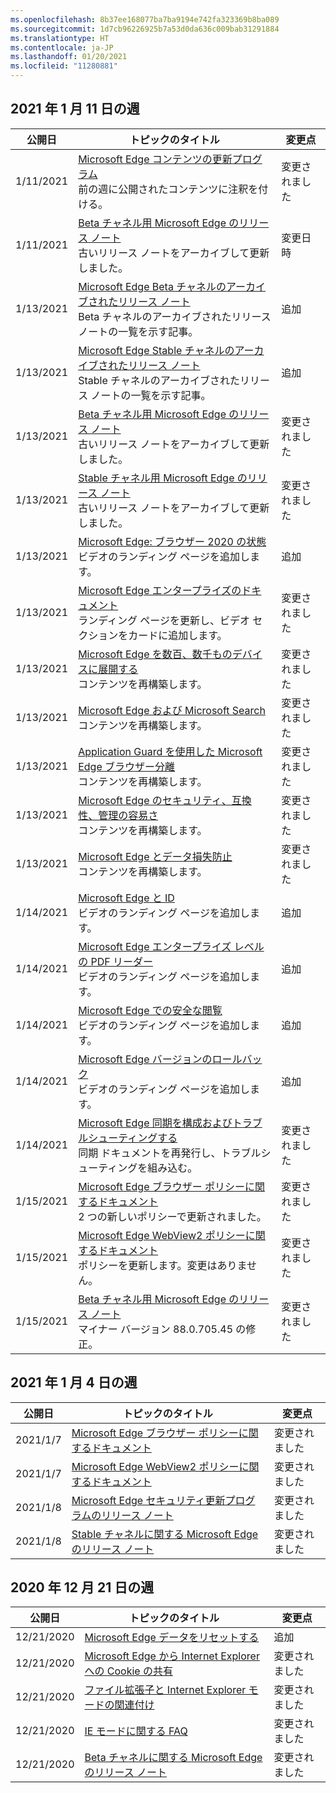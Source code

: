 ```yaml
---
ms.openlocfilehash: 8b37ee168077ba7ba9194e742fa323369b8ba089
ms.sourcegitcommit: 1d7cb96226925b7a53d0da636c009bab31291884
ms.translationtype: HT
ms.contentlocale: ja-JP
ms.lasthandoff: 01/20/2021
ms.locfileid: "11280881"
---
```

<!-- This file is generated automatically each week. Changes made to this file will be overwritten.-->




## 2021 年 1 月 11 日の週


| 公開日 |トピックのタイトル | 変更点 |
|------|------------|--------|
| 1/11/2021 | [Microsoft Edge コンテンツの更新プログラム](/DeployEdge/microsoft-edge-content-updates)<br>前の週に公開されたコンテンツに注釈を付ける。 | 変更されました |
| 1/11/2021 | [Beta チャネル用 Microsoft Edge のリリース ノート](/DeployEdge/microsoft-edge-relnote-beta-channel)<br>古いリリース ノートをアーカイブして更新しました。 | 変更日時 |
| 1/13/2021 | [Microsoft Edge Beta チャネルのアーカイブされたリリース ノート](/DeployEdge/microsoft-edge-relnote-archive-beta-channel)<br>Beta チャネルのアーカイブされたリリース ノートの一覧を示す記事。 | 追加 |
| 1/13/2021 | [Microsoft Edge Stable チャネルのアーカイブされたリリース ノート](/DeployEdge/microsoft-edge-relnote-archive-stable-channel)<br>Stable チャネルのアーカイブされたリリース ノートの一覧を示す記事。 | 追加 |
| 1/13/2021 | [Beta チャネル用 Microsoft Edge のリリース ノート](/DeployEdge/microsoft-edge-relnote-beta-channel)<br>古いリリース ノートをアーカイブして更新しました。 | 変更されました |
| 1/13/2021 | [Stable チャネル用 Microsoft Edge のリリース ノート](/DeployEdge/microsoft-edge-relnote-stable-channel)<br>古いリリース ノートをアーカイブして更新しました。 | 変更されました |
| 1/13/2021 | [Microsoft Edge: ブラウザー 2020 の状態](/DeployEdge/microsoft-edge-video-state-of-browser)<br>ビデオのランディング ページを追加します。 | 追加 |
| 1/13/2021 | [Microsoft Edge エンタープライズのドキュメント](/DeployEdge/index)<br>ランディング ページを更新し、ビデオ セクションをカードに追加します。 | 変更されました |
| 1/13/2021 | [Microsoft Edge を数百、数千ものデバイスに展開する](/DeployEdge/microsoft-edge-video-deploy)<br>コンテンツを再構築します。 | 変更されました |
| 1/13/2021 | [Microsoft Edge および Microsoft Search](/DeployEdge/microsoft-edge-video-search)<br>コンテンツを再構築します。 | 変更されました |
| 1/13/2021 | [Application Guard を使用した Microsoft Edge ブラウザー分離](/DeployEdge/microsoft-edge-video-security-application-guard)<br>コンテンツを再構築します。 | 変更されました |
| 1/13/2021 | [Microsoft Edge のセキュリティ、互換性、管理の容易さ](/DeployEdge/microsoft-edge-video-security-compatibility-manageability)<br>コンテンツを再構築します。  | 変更されました |
| 1/13/2021 | [Microsoft Edge とデータ損失防止](/DeployEdge/microsoft-edge-video-security-dlp)<br>コンテンツを再構築します。  | 変更されました |
| 1/14/2021 | [Microsoft Edge と ID](/DeployEdge/microsoft-edge-video-identity)<br>ビデオのランディング ページを追加します。 | 追加 |
| 1/14/2021 | [Microsoft Edge エンタープライズ レベルの PDF リーダー](/DeployEdge/microsoft-edge-video-pdf-reader)<br>ビデオのランディング ページを追加します。 | 追加 |
| 1/14/2021 | [Microsoft Edge での安全な閲覧](/DeployEdge/microsoft-edge-video-security-smartscreen)<br>ビデオのランディング ページを追加します。 | 追加 |
| 1/14/2021 | [Microsoft Edge バージョンのロールバック](/DeployEdge/microsoft-edge-video-version-rollback)<br>ビデオのランディング ページを追加します。 | 追加 |
| 1/14/2021 | [Microsoft Edge 同期を構成およびトラブルシューティングする](/DeployEdge/microsoft-edge-enterprise-sync)<br>同期 ドキュメントを再発行し、トラブルシューティングを組み込む。 | 変更されました |
| 1/15/2021 | [Microsoft Edge ブラウザー ポリシーに関するドキュメント](/DeployEdge/microsoft-edge-policies)<br>2 つの新しいポリシーで更新されました。 | 変更されました |
| 1/15/2021 | [Microsoft Edge WebView2 ポリシーに関するドキュメント](/DeployEdge/microsoft-edge-webview-policies)<br>ポリシーを更新します。変更はありません。 | 変更されました |
| 1/15/2021 | [Beta チャネル用 Microsoft Edge のリリース ノート](/DeployEdge/microsoft-edge-relnote-beta-channel)<br>マイナー バージョン 88.0.705.45 の修正。 | 変更されました |


## 2021 年 1 月 4 日の週


| 公開日 |トピックのタイトル | 変更点 |
|------|------------|--------|
| 2021/1/7 | [Microsoft Edge ブラウザー ポリシーに関するドキュメント](/DeployEdge/microsoft-edge-policies) | 変更されました |
| 2021/1/7 | [Microsoft Edge WebView2 ポリシーに関するドキュメント](/DeployEdge/microsoft-edge-webview-policies) | 変更されました |
| 2021/1/8 | [Microsoft Edge セキュリティ更新プログラムのリリース ノート](/DeployEdge/microsoft-edge-relnotes-security) | 変更されました |
| 2021/1/8 | [Stable チャネルに関する Microsoft Edge のリリース ノート](/DeployEdge/microsoft-edge-relnote-stable-channel) | 変更されました |


## 2020 年 12 月 21 日の週


| 公開日 |トピックのタイトル | 変更点 |
|------|------------|--------|
| 12/21/2020 | [Microsoft Edge データをリセットする](/DeployEdge/edge-learnmore-reset-data-in-cloud) | 追加 |
| 12/21/2020 | [Microsoft Edge から Internet Explorer への Cookie の共有](/DeployEdge/edge-ie-mode-add-guidance-cookieshare) | 変更されました |
| 12/21/2020 | [ファイル拡張子と Internet Explorer モードの関連付け](/DeployEdge/edge-ie-mode-add-guidance-filetype-associations) | 変更されました |
| 12/21/2020 | [IE モードに関する FAQ](/DeployEdge/edge-ie-mode-faq) | 変更されました |
| 12/21/2020 | [Beta チャネルに関する Microsoft Edge のリリース ノート](/DeployEdge/microsoft-edge-relnote-beta-channel) | 変更されました |

